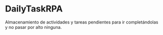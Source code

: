 # DailyTaskRPA
Almacenamiento de actividades y tareas pendientes para ir completándolas y no pasar por alto ninguna. 
